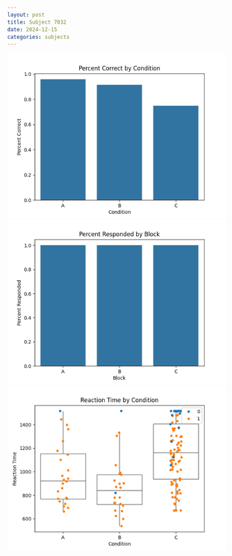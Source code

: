 ```yaml
---
layout: post
title: Subject 7032
date: 2024-12-15
categories: subjects
---
```


![](data/7032/run-4/7032_ATS_percent_correct.png)
![](data/7032/run-4/7032_ATS_percent_responded.png)
![](data/7032/run-4/7032_ATS_rt.png)

